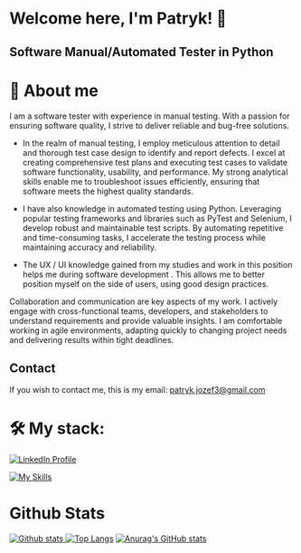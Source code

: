 # Welcome here, I'm Patryk! 👋

## Software Manual/Automated Tester in Python

# 💪 About me

<p>I am a software tester with experience in manual testing. With a passion for ensuring software quality, I strive to deliver reliable and bug-free solutions.
  
  
- In the realm of manual testing, I employ meticulous attention to detail and thorough test case design to identify and report defects. 
I excel at creating comprehensive test plans and executing test cases to validate software functionality, usability, and performance. My strong analytical skills enable me to troubleshoot issues efficiently, ensuring that software meets the highest quality standards. 
  
  
- I have also knowledge in automated testing using Python. Leveraging popular testing frameworks and libraries such as PyTest and Selenium, I develop robust and maintainable test scripts. By automating repetitive and time-consuming tasks, I accelerate the testing process while maintaining accuracy and reliability.

  
- The UX / UI knowledge gained from my studies and work in this position helps me during software development . This allows me to better position myself on the side of users, using good design practices. 
  
  
Collaboration and communication are key aspects of my work. I actively engage with cross-functional teams, developers, and stakeholders to understand requirements and provide valuable insights. I am comfortable working in agile environments, adapting quickly to changing project needs and delivering results within tight deadlines.
</p>

## Contact
If you wish to contact me, this is my email: [patryk.jozef3@gmail.com](mailto:patryk.jozef3@gmail.com)

# 🛠️ My stack: 
[![LinkedIn Profile](https://img.shields.io/static/v1?label=LinkedIn&message=Profile&color=blue&style=for-the-badge&logo=linkedin)](https://www.linkedin.com/in/patryk-jozefczyk/)

[![My Skills](https://skillicons.dev/icons?i=python,selenium,postman,git,postgres,html,css,vscode,figma,ps,xd)](https://skillicons.dev)

# Github Stats
  
  
  <a href="#">![Github stats](https://github-readme-stats.vercel.app/api?username=Forciu&theme=blueberry&count_private=true&hide_border=true&line_height=20&PAT_1) </a>
  <a href="#">![Top Langs](https://github-readme-stats.vercel.app/api/top-langs/?username=Forciu&layout=compact&theme=blueberry&count_private=true&hide_border=true&PAT_1)</a>
  [![Anurag's GitHub stats](https://github-readme-stats.vercel.app/api?username=Forciu)](https://github.com/Forciu/github-readme-stats)

